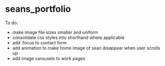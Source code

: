 # seans_portfolio

To do:
- make image file sizes smaller and uniform
- consolidate css styles into shorthand where applicable
- add :focus to contact form
- add animation to make home image of sean disappear when user scrolls up
- add image carousels to work pages
